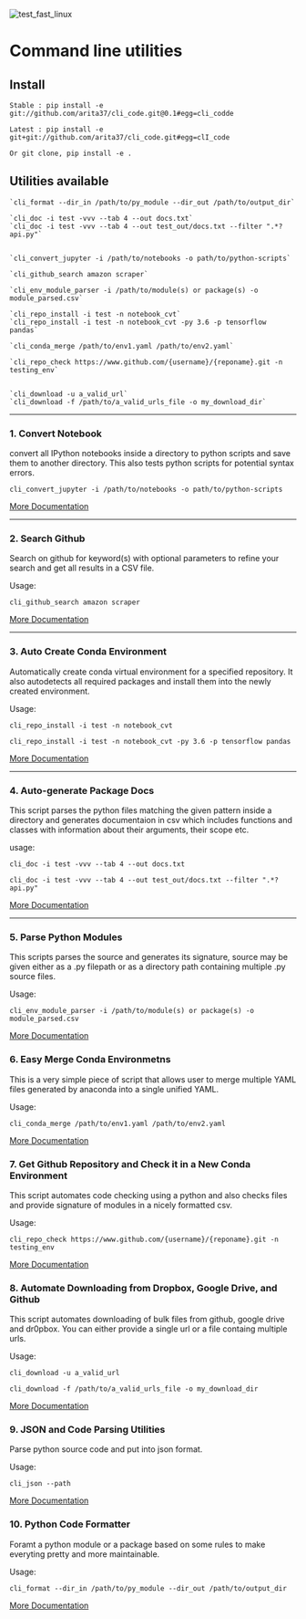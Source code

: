 ![test_fast_linux](https://github.com/arita37/cli_code/workflows/test_fast_linux/badge.svg)

# Command line utilities

## Install

    Stable : pip install -e git://github.com/arita37/cli_code.git@0.1#egg=cli_codde

    Latest : pip install -e git+git://github.com/arita37/cli_code.git#egg=clI_code

    Or git clone, pip install -e .

## Utilities available


	`cli_format --dir_in /path/to/py_module --dir_out /path/to/output_dir`

	`cli_doc -i test -vvv --tab 4 --out docs.txt`
	`cli_doc -i test -vvv --tab 4 --out test_out/docs.txt --filter ".*?api.py"`


	`cli_convert_jupyter -i /path/to/notebooks -o path/to/python-scripts`

	`cli_github_search amazon scraper`

	`cli_env_module_parser -i /path/to/module(s) or package(s) -o module_parsed.csv`

	`cli_repo_install -i test -n notebook_cvt`
	`cli_repo_install -i test -n notebook_cvt -py 3.6 -p tensorflow pandas`

	`cli_conda_merge /path/to/env1.yaml /path/to/env2.yaml`

	`cli_repo_check https://www.github.com/{username}/{reponame}.git -n testing_env`


	`cli_download -u a_valid_url`
	`cli_download -f /path/to/a_valid_urls_file -o my_download_dir`


---

### 1. Convert Notebook

convert all IPython notebooks inside a directory to python scripts and save them to another directory. This also tests python scripts for potential syntax errors.

`cli_convert_jupyter -i /path/to/notebooks -o path/to/python-scripts`

[More Documentation](cli_code/cli_convert_ipynb.py)

---

### 2. Search Github

Search on github for keyword(s) with optional parameters to refine your search and get all results in a CSV file.

Usage:

`cli_github_search amazon scraper`

[More Documentation](cli_code/cli_github_search.py)

---

### 3. Auto Create Conda Environment

Automatically create conda virtual environment for a specified repository. It also autodetects all required packages and install them into the newly created environment.

Usage:

`cli_repo_install -i test -n notebook_cvt`

`cli_repo_install -i test -n notebook_cvt -py 3.6 -p tensorflow pandas`

[More Documentation](cli_code/cli_repo_install.py)

---

### 4. Auto-generate Package Docs

This script parses the python files matching the given pattern inside a directory and generates documentaion in csv which includes functions and classes with information about their arguments, their scope etc.

usage:

`cli_doc -i test -vvv --tab 4 --out docs.txt`

`cli_doc -i test -vvv --tab 4 --out test_out/docs.txt --filter ".*?api.py"`

[More Documentation](cli_code/cli_doc_auto/main.py)

---

### 5. Parse Python Modules

This scripts parses the source and generates its signature, source may be given either as a .py filepath or as a directory path containing multiple .py source files.

Usage:

`cli_env_module_parser -i /path/to/module(s) or package(s) -o module_parsed.csv`

[More Documentation](cli_code/cli_module_parser.py)

### 6. Easy Merge Conda Environmetns

This is a very simple piece of script that allows user to merge multiple YAML files generated by anaconda into a single unified YAML.

Usage:

`cli_conda_merge /path/to/env1.yaml /path/to/env2.yaml`

[More Documentation](cli_code/cli_conda_merge.py)

### 7. Get Github Repository and Check it in a New Conda Environment

This script automates code checking using a python and also checks files and provide signature of modules in a nicely formatted csv.

Usage:

`cli_repo_check https://www.github.com/{username}/{reponame}.git -n testing_env`

[More Documentation](cli_code/cli_repo_check.py)

### 8. Automate Downloading from Dropbox, Google Drive, and Github

This script automates downloading of bulk files from github, google drive and dr0pbox. You can either provide a single url or a file containg multiple urls.

Usage:

`cli_download -u a_valid_url`

`cli_download -f /path/to/a_valid_urls_file -o my_download_dir`

[More Documentation](cli_code/cli_download.py)

### 9. JSON and Code Parsing Utilities

Parse python source code and put into json format.

Usage:

`cli_json --path `

[More Documentation](cli_code/cli_json.py)

### 10. Python Code Formatter

Foramt a python module or a package based on some rules to make everyting pretty and more maintainable.

Usage:

`cli_format --dir_in /path/to/py_module --dir_out /path/to/output_dir`

[More Documentation](cli_code/cli_format2.py)
